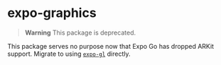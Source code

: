 # expo-graphics

> **Warning** This package is deprecated.

This package serves no purpose now that Expo Go has dropped ARKit support. Migrate to using [`expo-gl`](https://docs.expo.dev/versions/latest/sdk/gl-view/) directly.
